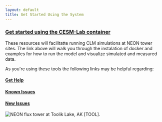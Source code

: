 ```yaml
---
layout: default
title: Get Started Using the System
---
```

### [Get started using the CESM-Lab container](https://negin513.github.io/neon_book/quick_start_docker.html) 

These resources will facilitatte running CLM simulations at NEON tower sites.  The link above will walk you through the instalation of docker and examples for how to run the model and visualize simulated and measured data.

As you're using these tools the following links may be helpful regarding:
#### [Get Help](help.html)

#### [Known Issues](known.html)

#### [New Issues](issues.html)

<img src="images/TOOL_tower.png" alt="NEON flux tower at Toolik Lake, AK [TOOL]. " style="display: block; margin: auto;">

